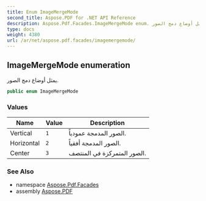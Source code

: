 ```yaml
---
title: Enum ImageMergeMode
second_title: Aspose.PDF for .NET API Reference
description: Aspose.Pdf.Facades.ImageMergeMode enum. يمثل أوضاع دمج الصور
type: docs
weight: 4380
url: /ar/net/aspose.pdf.facades/imagemergemode/
---
```

## ImageMergeMode enumeration

يمثل أوضاع دمج الصور.

```csharp
public enum ImageMergeMode
```

### Values

| Name | Value | Description |
| --- | --- | --- |
| Vertical | `1` | الصور المدمجة عمودياً. |
| Horizontal | `2` | الصور المدمجة أفقياً. |
| Center | `3` | الصور المتمركزة في المنتصف. |

### See Also

* namespace [Aspose.Pdf.Facades](../../aspose.pdf.facades/)
* assembly [Aspose.PDF](../../)